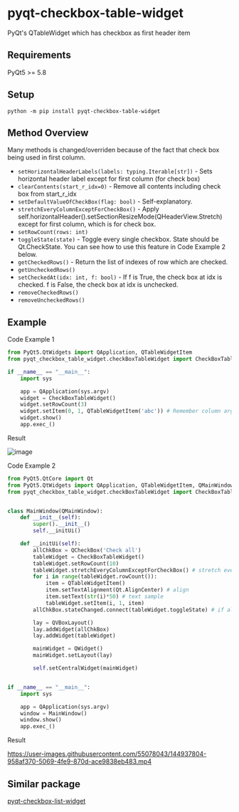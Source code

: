 # pyqt-checkbox-table-widget
PyQt's QTableWidget which has checkbox as first header item

## Requirements
PyQt5 >= 5.8

## Setup
`python -m pip install pyqt-checkbox-table-widget`

## Method Overview
Many methods is changed/overriden because of the fact that check box being used in first column.
* `setHorizontalHeaderLabels(labels: typing.Iterable[str])` - Sets horizontal header label except for first column (for check box)
* `clearContents(start_r_idx=0)` - Remove all contents including check box from start_r_idx
* `setDefaultValueOfCheckBox(flag: bool)` - Self-explanatory.
* `stretchEveryColumnExceptForCheckBox()` - Apply self.horizontalHeader().setSectionResizeMode(QHeaderView.Stretch) except for first column, which is for check box.
* `setRowCount(rows: int)`
* `toggleState(state)` - Toggle every single checkbox. State should be Qt.CheckState. You can see how to use this feature in Code Example 2 below.
* `getCheckedRows()` - Return the list of indexes of row which are checked.
* `getUncheckedRows()`
* `setCheckedAt(idx: int, f: bool)` - If f is True, the check box at idx is checked. f is False, the check box at idx is unchecked.
* `removeCheckedRows()`
* `removeUncheckedRows()`

## Example
Code Example 1
```python
from PyQt5.QtWidgets import QApplication, QTableWidgetItem
from pyqt_checkbox_table_widget.checkBoxTableWidget import CheckBoxTableWidget

if __name__ == "__main__":
    import sys

    app = QApplication(sys.argv)
    widget = CheckBoxTableWidget()
    widget.setRowCount(3)
    widget.setItem(0, 1, QTableWidgetItem('abc')) # Remember column argument should be at least 1 (if it is zero, item will cover the checkbox cell)
    widget.show()
    app.exec_()
```

Result

![image](https://user-images.githubusercontent.com/55078043/144935820-2acc561c-1c8d-4e39-9d22-5a3da32a47f0.png)

Code Example 2
```python
from PyQt5.QtCore import Qt
from PyQt5.QtWidgets import QApplication, QTableWidgetItem, QMainWindow, QCheckBox, QVBoxLayout, QWidget
from pyqt_checkbox_table_widget.checkBoxTableWidget import CheckBoxTableWidget


class MainWindow(QMainWindow):
    def __init__(self):
        super().__init__()
        self.__initUi()

    def __initUi(self):
        allChkBox = QCheckBox('Check all')
        tableWidget = CheckBoxTableWidget()
        tableWidget.setRowCount(10)
        tableWidget.stretchEveryColumnExceptForCheckBox() # stretch every section of tablewidget except for check box section
        for i in range(tableWidget.rowCount()):
            item = QTableWidgetItem()
            item.setTextAlignment(Qt.AlignCenter) # align
            item.setText(str(i)*50) # text sample
            tableWidget.setItem(i, 1, item)
        allChkBox.stateChanged.connect(tableWidget.toggleState) # if allChkBox is checked, tablewidget checkboxes will also be checked 

        lay = QVBoxLayout()
        lay.addWidget(allChkBox)
        lay.addWidget(tableWidget)

        mainWidget = QWidget()
        mainWidget.setLayout(lay)

        self.setCentralWidget(mainWidget)


if __name__ == "__main__":
    import sys

    app = QApplication(sys.argv)
    window = MainWindow()
    window.show()
    app.exec_()
```

Result

https://user-images.githubusercontent.com/55078043/144937804-958af370-5069-4fe9-870d-ace9838eb483.mp4

## Similar package
<a href="https://github.com/yjg30737/pyqt-checkbox-list-widget.git">pyqt-checkbox-list-widget</a>

